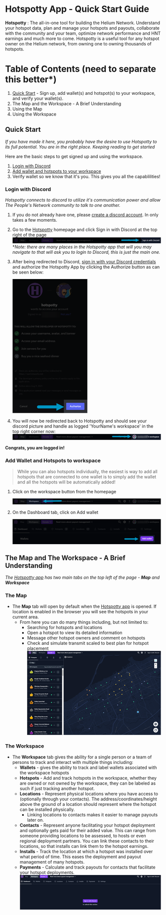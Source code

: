 # Hotspotty App -  Quick Start Guide

**Hotspotty**
: The all-in-one tool for building the Helium Network. Understand your hotspot data, plan and manage your hotspots and payouts, collaborate with the community and your team, optimize network performance and HNT earnings and much more to come.  Hotspotty is a useful tool for any hotspot owner on the Helium network, from owning one to owning thousands of hotspots.


# Table of Contents (need to separate this better*)

1. [Quick Start](#quick-start) - Sign up, add wallet(s) and hotspot(s) to your workspace, and verify your wallet(s).
2. The Map and the Workspace - A Brief Understanding
3. Using the Map
4. Using the Workspace

## Quick Start
*If you have made it here, you probably have the desire to use Hotspotty to its full potential. You are in the right place. Keeping reading to get started*

Here are the basic steps to get signed up and using the workspace.
1. [Login with Discord](#login-with-discord)
2. [Add wallet and hotspots to your workspace](#add-wallet-and-hotspots-to-workspace)
3. Verify wallet so we know that it's you. This gives you all the capablilities!

### Login with Discord
*Hotspotty connects to discord to utilize it's communication power and allow The People's Network community to talk to one another.*

1. If you do not already have one, please [create a discord account](https://support.discord.com/hc/en-us/articles/360033931551-Getting-Started#h_01EYYMPAD6QZ0XR0ZRW00YGB0F). In only takes a few moments.
2. Go to the [Hotspotty]([(https://app.hotspotty.net/)) homepage and click Sign in with Discord at the top right of the page
![Hotspotty App - Map](./images/signInWithDiscord.png)
  **Note: there are many places in the Hotspotty app that will you may navigate to that will ask you to login to Discord, this is just the main one.*
3. After being redirected to Discord, [sign in with your Discord credentials]((https://support.discord.com/hc/en-us/articles/360057027354-How-to-Login-to-your-Account)) and authorize the Hotspotty App by clicking the Authorize button as can be seen below:

    ![Authorize Discord](./images/authorizeHotspottyOnDiscord.png)
4. You will now be redirected back to Hotspotty and should see your discord picture and handle as logged 'YourName's workspace' in the top right corner now:
    ![logged in](./images/signedInWithDiscord.png)

**Congrats, you are logged in!**

### Add Wallet and Hotspots to workspace
 > While you can also hotspots individually, the easiest is way to add all hotspots that are connected to one wallet is to simply add the wallet and all the hotspots will be automatically added!

 1. Click on the workspace button from the homepage

    ![Workspace](./images/workspaceButton.png)

 2. On the Dashboard tab, click on Add wallet

    ![Add Wallet](./images/dashboard_addWallet.png)


## The Map and The Workspace - A Brief Understanding
*The [Hotspotty app](https://app.hotspotty.net/) has two main tabs on the top left of the page - **Map** and **Workspace***
### The Map
- The **Map** tab will open by default when the [Hotspotty app](https://app.hotspotty.net/) is opened. If location is enabled in the browser you will see the hotspots in your current area.
  -  From here you can do many things including, but not limited to:
     -  Searching for hotspots and locations
     -  Open a hotspot to view its detailed information
     -  Message other hotspot owners and comment on hotspots
     -  Check and simulate transmit scaled to best plan for hotspot placement
 ![Hotspotty App - Map](./images/HotspottyApp_LandingPage_Map.png)

### The Workspace
- The **Workspace** tab gives the ability for a single person or a team of persons to track and interact with multiple things including:
  - **Wallets** - gives the ability to track and label wallets associated with the workspace hotspots
  - **Hotspots** - Add and track hotspots in the workspace, whether they are owned or not owned by the workspace, they can be labeled as such if just tracking another hotspot.
  - **Locations** - Represent physical locations where you have access to (optionally through your contacts). The address/coordinates/height above the ground of a location should represent where the hotspot can be installed physically. 
    - Linking locations to contacts makes it easier to manage payouts later on.
  - **Contacts** - Represent anyone facilitating your hotspot deployment and optionally gets paid for their added value. This can range from someone providing locations to be assessed, to hosts or even regional deployment partners. You can link these contacts to their locations, so that installs can link them to the hotspot earnings.
  - **Installs** - Track the location at which a hotspot was installed over what period of time. This eases the deployment and payout management of many hotspots.
  - **Payments** - Calculate and track payouts for contacts that facilitate your hotspot deployments.
   ![Hotspotty App - Map](./images/HotspottyApp_WorkspacePage_NoLogin.png)